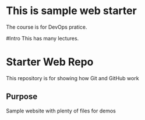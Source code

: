 # This is sample web starter
The course is for DevOps pratice.

#Intro
This has many lectures.

# Starter Web Repo

This repository is for showing how Git and GitHub work

## Purpose

Sample website with plenty of files for demos
